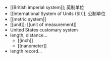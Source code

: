 - [[British imperial system]]; 英制单位
- [[International System of Units (SI)]]; 公制单位
- [[metric system]]
- [[unit]]; [[unit of measurement]]
- United States customary system
- length, distance...
    - [[inch]]
    - [[nanometer]]
- length record...
